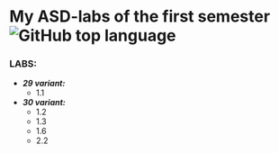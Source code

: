 # My ASD-labs of the  first semester <img alt="GitHub top language" src="https://img.shields.io/github/languages/top/michigang1/asd-labs?color=%23b57edc%20">
### LABS:
- ***29 variant:***
  - 1.1
- ***30 variant:***
  - 1.2
  - 1.3
  - 1.6
  - 2.2
